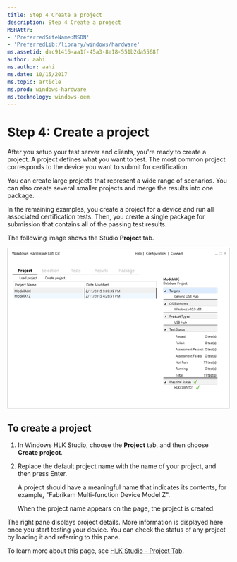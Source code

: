```yaml
---
title: Step 4 Create a project
description: Step 4 Create a project
MSHAttr:
- 'PreferredSiteName:MSDN'
- 'PreferredLib:/library/windows/hardware'
ms.assetid: dac91416-aa1f-45a3-8e18-551b2da5568f
author: aahi
ms.author: aahi
ms.date: 10/15/2017
ms.topic: article
ms.prod: windows-hardware
ms.technology: windows-oem
---
```


# Step 4: Create a project


After you setup your test server and clients, you're ready to create a project. A project defines what you want to test. The most common project corresponds to the device you want to submit for certification.

You can create large projects that represent a wide range of scenarios. You can also create several smaller projects and merge the results into one package.

In the remaining examples, you create a project for a device and run all associated certification tests. Then, you create a single package for submission that contains all of the passing test results.

The following image shows the Studio **Project** tab.

![hlk studio project tab](images/hlk-studio-project-tab.png)

## <span id="To_create_a_project"></span><span id="to_create_a_project"></span><span id="TO_CREATE_A_PROJECT"></span>To create a project


1.  In Windows HLK Studio, choose the **Project** tab, and then choose **Create project**.

2.  Replace the default project name with the name of your project, and then press Enter.

      A project should have a meaningful name that indicates its contents, for example, "Fabrikam Multi-function Device Model Z".

    When the project name appears on the page, the project is created.

The right pane displays project details. More information is displayed here once you start testing your device. You can check the status of any project by loading it and referring to this pane.

To learn more about this page, see [HLK Studio - Project Tab](..\user\hlk-studio---project-tab.md).

 

 






